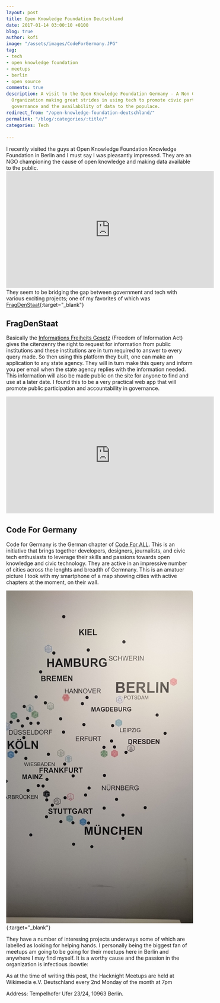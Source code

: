 ```yaml
---
layout: post
title: Open Knowledge Foundation Deutschland
date: 2017-01-14 03:00:10 +0100
blog: true
author: kofi
image: "/assets/images/CodeForGermany.JPG"
tag:
- tech
- open knowledge foundation
- meetups
- berlin
- open source
comments: true
description: A visit to the Open Knowledge Foundation Germany - A Non Governmental
  Organization making great strides in using tech to promote civic participation in
  governance and the availability of data to the populace.
redirect_from: "/open-knowledge-foundation-deutschland/"
permalink: "/blog/:categories/:title/"
categories: Tech

---
```

I recently visited the guys at Open Knowledge Foundation Knowledge Foundation in Berlin and I must say I was pleasantly impressed. They are an NGO championing the cause of open knowledge and making data available to the public. <iframe width="560" height="315" src="https://www.youtube.com/embed/TQjZHRa5_78" frameborder="0" allowfullscreen></iframe> They seem to be  bridging the gap between government and tech with various exciting projects; one of my favorites of which was [FragDenStaat](https://fragdenstaat.de){:target="_blank"}

## FragDenStaat

Basically the [Informations Freiheits Gesetz](https://www.gesetze-im-internet.de/ifg/BJNR272200005.html) (Freedom of Information Act) gives the citenzenry the right to request for information from public institutions and these institutions are in turn required to answer to every query made. So then using this platform they built, one can make an application to any state agency. They will in turn make this query and inform you per email when the state agency replies with the information needed. This information will also be made public on the site for anyone to find and use at a later date. I found this to be a very practical web app that will promote public participation and accountability in governance.

<iframe width="560" height="315" src="https://www.youtube.com/embed/SJx2oEKl6WA" frameborder="0" allowfullscreen></iframe>

## Code For Germany

Code for Germany is the German chapter of [Code For ALL](https://codeforall.org). This is an initiative that brings together developers, designers, journalists, and civic tech enthusiasts to leverage their skills and passions towards open knowledge and civic technology. They are active in an impressive number of cities across the lenghts and breadth of Germnany. This is an amatuer picture I took with my smartphone of a map showing cities with active chapters at the moment, on their wall.

[![Map showing Code For Germany locations](/assets/images/CodeForGermany.JPG)](http://codefor.de){:target="_blank"}

They have a number of interesing projects underways some of which are labelled as looking for helping hands. I personally being the biggest fan of meetups am going to be going for their meetups here in Berlin and anywhere I may find myself. It is a worthy cause and the passion in the organization is infectious :bowtie:

As at the time of writing this post, the Hacknight Meetups are held at Wikimedia e.V. Deutschland every 2nd Monday of the month at 7pm

Address:  Tempelhofer Ufer 23/24,
10963 Berlin.